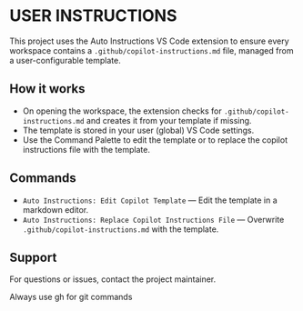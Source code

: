 # USER INSTRUCTIONS

This project uses the Auto Instructions VS Code extension to ensure every workspace contains a `.github/copilot-instructions.md` file, managed from a user-configurable template.

## How it works
- On opening the workspace, the extension checks for `.github/copilot-instructions.md` and creates it from your template if missing.
- The template is stored in your user (global) VS Code settings.
- Use the Command Palette to edit the template or to replace the copilot instructions file with the template.

## Commands
- `Auto Instructions: Edit Copilot Template` — Edit the template in a markdown editor.
- `Auto Instructions: Replace Copilot Instructions File` — Overwrite `.github/copilot-instructions.md` with the template.

## Support
For questions or issues, contact the project maintainer.

Always use gh for git commands
